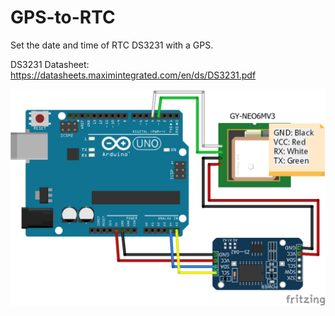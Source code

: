 # GPS-to-RTC
Set the date and time of RTC DS3231 with a GPS.

DS3231 Datasheet:
https://datasheets.maximintegrated.com/en/ds/DS3231.pdf

![Circuit](GPS2RTC_bb.png)

